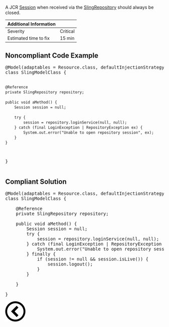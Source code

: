 <p>A JCR <a href="https://www.adobe.io/experience-manager/reference-materials/spec/jsr170/javadocs/jcr-2.0/javax/jcr/Session.html">Session</a>
    when received via the <a href="https://sling.apache.org/apidocs/sling10/org/apache/sling/jcr/api/SlingRepository.html">SlingRepository</a>
    should always be closed.
</p>

| Additional Information |          |
|------------------------|----------|
| Severity               | Critical | 
| Estimated time to fix  | 15 min   |

<h2>Noncompliant Code Example</h2>
<pre>
@Model(adaptables = Resource.class, defaultInjectionStrategy = DefaultInjectionStrategy.OPTIONAL)
class SlingModelClass {

    @Reference
    private SlingRepository repository;

    public void aMethod() {
        Session session = null;

        try {
            session = repository.loginService(null, null);
        } catch (final LoginException | RepositoryException ex) {
            System.out.error("Unable to open repository session", ex);
        }
    }

}
</pre><h2>Compliant Solution</h2>
<pre>
@Model(adaptables = Resource.class, defaultInjectionStrategy = DefaultInjectionStrategy.OPTIONAL)
class SlingModelClass {

    @Reference
    private SlingRepository repository;

    public void aMethod() {
        Session session = null;
        try {
            session = repository.loginService(null, null);
        } catch (final LoginException | RepositoryException ex) {
            System.out.error("Unable to open repository session", ex);
        } finally {
            if (session != null && session.isLive()) {
                session.logout();
            }
        }

    }

}
</pre>

[![Back to overview](back.svg)](../../README.md)